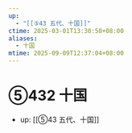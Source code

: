 ```yaml
---
up:
  - "[[⑤43 五代、十国]]"
ctime: 2025-03-01T13:30:50+08:00
aliases:
  - 十国
mtime: 2025-09-09T12:37:04+08:00
---
```


# ⑤432 十国

- up: [[⑤43 五代、十国]]
